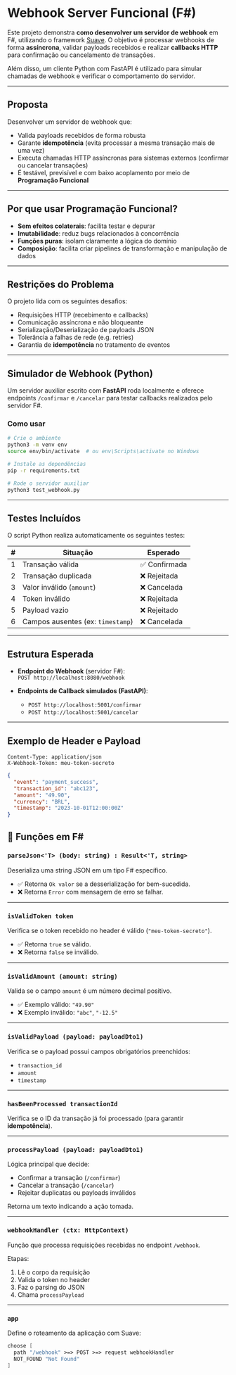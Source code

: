 # Webhook Server Funcional (F#)

Este projeto demonstra **como desenvolver um servidor de webhook** em F#, utilizando o framework [Suave](https://suave.io/). O objetivo é processar webhooks de forma **assíncrona**, validar payloads recebidos e realizar **callbacks HTTP** para confirmação ou cancelamento de transações.

Além disso, um cliente Python com FastAPI é utilizado para simular chamadas de webhook e verificar o comportamento do servidor.

---

## Proposta

Desenvolver um servidor de webhook que:

- Valida payloads recebidos de forma robusta
- Garante **idempotência** (evita processar a mesma transação mais de uma vez)
- Executa chamadas HTTP assíncronas para sistemas externos (confirmar ou cancelar transações)
- É testável, previsível e com baixo acoplamento por meio de **Programação Funcional**

---

## Por que usar Programação Funcional?

- **Sem efeitos colaterais**: facilita testar e depurar  
- **Imutabilidade**: reduz bugs relacionados à concorrência  
- **Funções puras**: isolam claramente a lógica do domínio  
- **Composição**: facilita criar pipelines de transformação e manipulação de dados

---

## Restrições do Problema

O projeto lida com os seguintes desafios:

- Requisições HTTP (recebimento e callbacks)
- Comunicação assíncrona e não bloqueante
- Serialização/Deserialização de payloads JSON
- Tolerância a falhas de rede (e.g. retries)
- Garantia de **idempotência** no tratamento de eventos

---

## Simulador de Webhook (Python)

Um servidor auxiliar escrito com **FastAPI** roda localmente e oferece endpoints `/confirmar` e `/cancelar` para testar callbacks realizados pelo servidor F#.

### Como usar

```bash
# Crie o ambiente
python3 -m venv env
source env/bin/activate  # ou env\Scripts\activate no Windows

# Instale as dependências
pip -r requirements.txt

# Rode o servidor auxiliar
python3 test_webhook.py
```

---

## Testes Incluídos

O script Python realiza automaticamente os seguintes testes:

| # | Situação                              | Esperado           |
|---|---------------------------------------|--------------------|
| 1 | Transação válida                      | ✅ Confirmada       |
| 2 | Transação duplicada                   | ❌ Rejeitada        |
| 3 | Valor inválido (`amount`)             | ❌ Cancelada        |
| 4 | Token inválido                        | ❌ Rejeitada        |
| 5 | Payload vazio                         | ❌ Rejeitado        |
| 6 | Campos ausentes (ex: `timestamp`)     | ❌ Cancelada        |

---

## Estrutura Esperada

- **Endpoint do Webhook** (servidor F#):  
  `POST http://localhost:8080/webhook`

- **Endpoints de Callback simulados (FastAPI)**:
  - `POST http://localhost:5001/confirmar`
  - `POST http://localhost:5001/cancelar`

---

## Exemplo de Header e Payload

    Content-Type: application/json
    X-Webhook-Token: meu-token-secreto

```json
{
  "event": "payment_success",
  "transaction_id": "abc123",
  "amount": "49.90",
  "currency": "BRL",
  "timestamp": "2023-10-01T12:00:00Z"
}  
```


## 🔧 Funções em F#

### `parseJson<'T> (body: string) : Result<'T, string>`
Deserializa uma string JSON em um tipo F# específico.

- ✅ Retorna `Ok valor` se a desserialização for bem-sucedida.
- ❌ Retorna `Error` com mensagem de erro se falhar.

---

### `isValidToken token`
Verifica se o token recebido no header é válido (`"meu-token-secreto"`).

- ✅ Retorna `true` se válido.
- ❌ Retorna `false` se inválido.

---

### `isValidAmount (amount: string)`
Valida se o campo `amount` é um número decimal positivo.

- ✅ Exemplo válido: `"49.90"`
- ❌ Exemplo inválido: `"abc"`, `"-12.5"`

---

### `isValidPayload (payload: payloadDto1)`
Verifica se o payload possui campos obrigatórios preenchidos:

- `transaction_id`
- `amount`
- `timestamp`

---

### `hasBeenProcessed transactionId`
Verifica se o ID da transação já foi processado (para garantir **idempotência**).

---

### `processPayload (payload: payloadDto1)`
Lógica principal que decide:

- Confirmar a transação (`/confirmar`)
- Cancelar a transação (`/cancelar`)
- Rejeitar duplicatas ou payloads inválidos

Retorna um texto indicando a ação tomada.

---

### `webhookHandler (ctx: HttpContext)`
Função que processa requisições recebidas no endpoint `/webhook`.

Etapas:
1. Lê o corpo da requisição
2. Valida o token no header
3. Faz o parsing do JSON
4. Chama `processPayload`

---

### `app`
Define o roteamento da aplicação com Suave:

```fsharp
choose [
  path "/webhook" >=> POST >=> request webhookHandler
  NOT_FOUND "Not Found"
]
